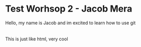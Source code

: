 # Test Worhsop 2 - Jacob Mera
Hello, my name is Jacob and im excited to learn how to use git  
<br><br> This is just like html, very cool
